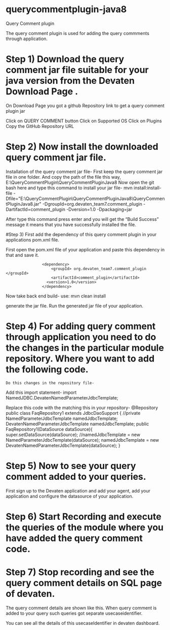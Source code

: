 # querycommentplugin-java8

Query Comment plugin

The query comment plugin is used for adding the query commments through application.

# Step 1) Download the query comment jar file suitable for your java version from the Devaten Download Page .

On Download Page you got a github Repository link to get a query comment plugin jar

Click on QUERY COMMENT button
Click on Supported OS
Click on Plugins
Copy the GitHub Repository URL

# Step 2) Now install the downloaded query comment jar file.

Installation of the query comment jar file-
First keep the query comment jar file in one folder. And copy the path of the file this way,
E:\QueryCommentPlugin\QueryCommentPluginJava8
Now open the git bash here and type this command to install your jar file-
mvn install:install-file -Dfile="E:\QueryCommentPlugin\QueryCommentPluginJava8\QueryCommentPluginJava8.jar" -DgroupId=org.devaten_team7.comment_plugin -DartifactId=comment_plugin -Dversion=1.0 -Dpackaging=jar

After type this command press enter and you will get the “Build Success” message it means that you have successfully installed the file.

#Step 3) First add the dependency of this query comment plugin in your applications pom.xml file.

First open the pom.xml file of your application and paste this dependency in that and save it.
                    
                    <dependency>
                        <groupId> org.devaten_team7.comment_plugin </groupId>                
                        <artifactId>comment_plugin</artifactId>
                      <version>1.0</version>
                    </dependency>  
                    
                    
Now take back end build- use: mvn clean install 

generate the jar file. Run the generated jar file of your application.
# Step 4) For adding query comment through application you need to do the changes in the particular module repository. Where you want to add the following code.

    Do this changes in the repository file-
Add this import statement-
import NamedJDBC.DevatenNamedParameterJdbcTemplate;

Replace this code with the matching this in your repository-
                      @Repository
                      public class FaqRepository1 extends JdbcDaoSupport {
                         //private NamedParameterJdbcTemplate namedJdbcTemplate;
                        DevatenNamedParameterJdbcTemplate namedJdbcTemplate;
                        public FaqRepository1(DataSource dataSource){
                        super.setDataSource(dataSource);
                        //namedJdbcTemplate = new NamedParameterJdbcTemplate(dataSource);
                          namedJdbcTemplate = new DevatenNamedParameterJdbcTemplate(dataSource);
                        }
# Step 5) Now to see your query comment added to your queries.
First sign up to the Devaten application and add your agent, add your application and configure the datasource of your application.

# Step 6) Start Recording and execute the queries of the module where you have added the query comment code.

# Step 7) Stop recording and see the query comment details on SQL page of devaten. 
The query comment details are shown like this. When query comment is added to your query such queries got separate usecaseidentifier.



You can see all the details of this usecaseIdentifier in devaten dashboard.
